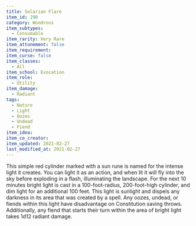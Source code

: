 ```yaml
---
title: Solarian Flare
item_id: 290
category: Wondrous
item_subtypes: 
  - Consumable
item_rarity: Very Rare
item_attunement: false
item_requirement: 
item_curse: false
item_classes: 
  - All
item_school: Evocation
item_role: 
  - Utility
item_damage: 
  - Radiant
tags:
  - Nature
  - Light
  - Oozes
  - Undead
  - Fiend
item_idea: 
item_co_creator: 
item_updated: 2021-02-27
last_modified_at: 2021-02-27
---
```


This simple red cylinder marked with a sun rune is named for the intense light it creates. You can light it as an action, and when lit it will fly into the sky before exploding in a flash, illuminating the landscape. For the next 10 minutes bright light is cast in a 100-foot-radius, 200-foot-high cylinder, and dim light for an additional 100 feet. This light is sunlight and dispels any darkness in its area that was created by a spell. Any oozes, undead, or fiends within this light have disadvantage on Constitution saving throws. Additionally, any fiend that starts their turn within the area of bright light takes 1d12 radiant damage.
